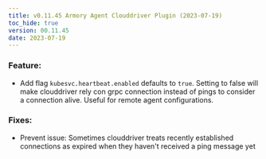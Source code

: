 ```yaml
---
title: v0.11.45 Armory Agent Clouddriver Plugin (2023-07-19)
toc_hide: true
version: 00.11.45
date: 2023-07-19
---
```


### Feature:
* Add flag `kubesvc.heartbeat.enabled` defaults to `true`. Setting to false will make clouddriver rely con grpc connection instead of pings to consider a connection alive. Useful for remote agent configurations.

### Fixes:
* Prevent issue: Sometimes clouddriver treats recently established connections as expired when they haven't received a ping message yet
